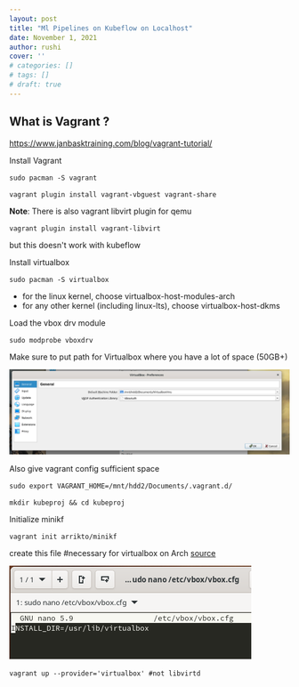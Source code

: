 ```yaml
---
layout: post
title: "Ml Pipelines on Kubeflow on Localhost"
date: November 1, 2021
author: rushi
cover: ''
# categories: []
# tags: []
# draft: true
---
```


## What is Vagrant ?
https://www.janbasktraining.com/blog/vagrant-tutorial/

Install Vagrant

```
sudo pacman -S vagrant
```

```
vagrant plugin install vagrant-vbguest vagrant-share
```

**Note**: There is also vagrant libvirt plugin for qemu

```
vagrant plugin install vagrant-libvirt
```

but this doesn't work with kubeflow


Install virtualbox

```
sudo pacman -S virtualbox
```

- for the linux kernel, choose virtualbox-host-modules-arch
- for any other kernel (including linux-lts), choose virtualbox-host-dkms

Load the vbox drv module

```
sudo modprobe vboxdrv
```

Make sure to put path for Virtualbox where you have a lot of space (50GB+)

![](../../img/2021-11-01-ml-pipelines-on-kubeflow-on-localhost/2021-11-01-23-08-45.png)

Also give vagrant config sufficient space

```
sudo export VAGRANT_HOME=/mnt/hdd2/Documents/.vagrant.d/
```

```
mkdir kubeproj && cd kubeproj
```

Initialize minikf

```
vagrant init arrikto/minikf
```

create this file #necessary for virtualbox on Arch [source](https://discuss.hashicorp.com/t/vagrant-2-2-18-osx-11-6-cannot-create-private-network/30984)

![](img/2021-11-01-ml-pipelines-on-kubeflow-on-localhost/2021-11-02-13-22-19.png)

```
vagrant up --provider='virtualbox' #not libvirtd
```